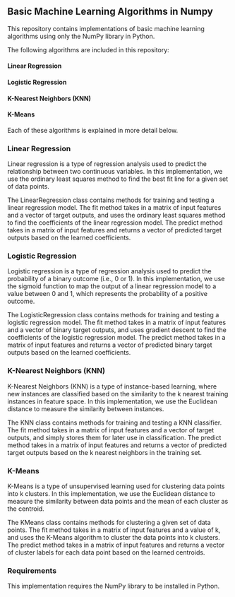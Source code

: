 ## Basic Machine Learning Algorithms in Numpy
This repository contains implementations of basic machine learning algorithms using only the NumPy library in Python.

The following algorithms are included in this repository:

#### Linear Regression
#### Logistic Regression
#### K-Nearest Neighbors (KNN)
#### K-Means


Each of these algorithms is explained in more detail below.


### Linear Regression
Linear regression is a type of regression analysis used to predict the relationship between two continuous variables. In this implementation, we use the ordinary least squares method to find the best fit line for a given set of data points.

The LinearRegression class contains methods for training and testing a linear regression model. The fit method takes in a matrix of input features and a vector of target outputs, and uses the ordinary least squares method to find the coefficients of the linear regression model. The predict method takes in a matrix of input features and returns a vector of predicted target outputs based on the learned coefficients.

### Logistic Regression
Logistic regression is a type of regression analysis used to predict the probability of a binary outcome (i.e., 0 or 1). In this implementation, we use the sigmoid function to map the output of a linear regression model to a value between 0 and 1, which represents the probability of a positive outcome.

The LogisticRegression class contains methods for training and testing a logistic regression model. The fit method takes in a matrix of input features and a vector of binary target outputs, and uses gradient descent to find the coefficients of the logistic regression model. The predict method takes in a matrix of input features and returns a vector of predicted binary target outputs based on the learned coefficients.

### K-Nearest Neighbors (KNN)
K-Nearest Neighbors (KNN) is a type of instance-based learning, where new instances are classified based on the similarity to the k nearest training instances in feature space. In this implementation, we use the Euclidean distance to measure the similarity between instances.

The KNN class contains methods for training and testing a KNN classifier. The fit method takes in a matrix of input features and a vector of target outputs, and simply stores them for later use in classification. The predict method takes in a matrix of input features and returns a vector of predicted target outputs based on the k nearest neighbors in the training set.

### K-Means
K-Means is a type of unsupervised learning used for clustering data points into k clusters. In this implementation, we use the Euclidean distance to measure the similarity between data points and the mean of each cluster as the centroid.

The KMeans class contains methods for clustering a given set of data points. The fit method takes in a matrix of input features and a value of k, and uses the K-Means algorithm to cluster the data points into k clusters. The predict method takes in a matrix of input features and returns a vector of cluster labels for each data point based on the learned centroids.

### Requirements
This implementation requires the NumPy library to be installed in Python.